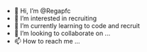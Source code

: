 - 👋 Hi, I’m @Regapfc
- 👀 I’m interested in recruiting
- 🌱 I’m currently learning to code and recruit
- 💞️ I’m looking to collaborate on ...
- 📫 How to reach me ...

<!---
Regapfc/Regapfc is a ✨ special ✨ repository because its `README.md` (this file) appears on your GitHub profile.
You can click the Preview link to take a look at your changes.
--->
